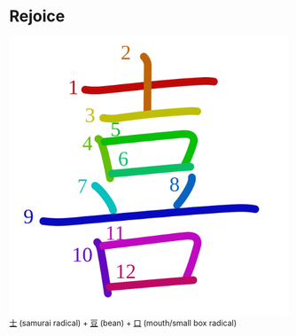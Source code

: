 # Rejoice
![喜](../kanji-colorize/559c.svg)
[士](士.md) (samurai radical) + [豆](豆.md) (bean) + [口](口.md) (mouth/small box radical)